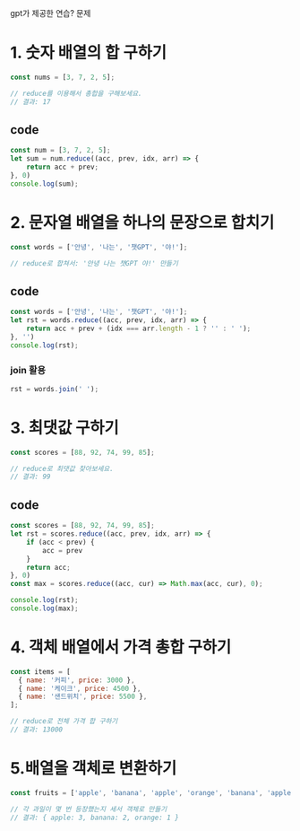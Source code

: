 gpt가 제공한 연습? 문제
# 1. 숫자 배열의 합 구하기
```js
const nums = [3, 7, 2, 5];

// reduce를 이용해서 총합을 구해보세요.
// 결과: 17

```

## code
```js
const num = [3, 7, 2, 5];
let sum = num.reduce((acc, prev, idx, arr) => {
    return acc + prev;
}, 0)
console.log(sum);
```

# 2. 문자열 배열을 하나의 문장으로 합치기
```js
const words = ['안녕', '나는', '챗GPT', '야!'];

// reduce로 합쳐서: '안녕 나는 챗GPT 야!' 만들기
```

## code
```js
const words = ['안녕', '나는', '챗GPT', '야!'];
let rst = words.reduce((acc, prev, idx, arr) => {
    return acc + prev + (idx === arr.length - 1 ? '' : ' ');
}, '')
console.log(rst);
```

### join 활용
```js
rst = words.join(' ');
```

# 3. 최댓값 구하기
```js
const scores = [88, 92, 74, 99, 85];

// reduce로 최댓값 찾아보세요.
// 결과: 99
```

## code
```js
const scores = [88, 92, 74, 99, 85];
let rst = scores.reduce((acc, prev, idx, arr) => {
    if (acc < prev) {
        acc = prev
    }
    return acc;
}, 0)
const max = scores.reduce((acc, cur) => Math.max(acc, cur), 0);

console.log(rst);
console.log(max);
```
# 4. 객체 배열에서 가격 총합 구하기
```js
const items = [
  { name: '커피', price: 3000 },
  { name: '케이크', price: 4500 },
  { name: '샌드위치', price: 5500 },
];

// reduce로 전체 가격 합 구하기
// 결과: 13000
```

# 5.배열을 객체로 변환하기
```js
const fruits = ['apple', 'banana', 'apple', 'orange', 'banana', 'apple'];

// 각 과일이 몇 번 등장했는지 세서 객체로 만들기
// 결과: { apple: 3, banana: 2, orange: 1 }
```